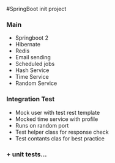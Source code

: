 #SpringBoot init project


### Main
 - Springboot 2
 - Hibernate
 - Redis
 - Email sending
 - Scheduled jobs
 - Hash Service
 - Time Service
 - Random Service
 
 
### Integration Test
 - Mock user with test rest template
 - Mocked time service with profile
 - Runs on random port
 - Test helper class for response check
 - Test contants clas for best practice
 
 
### + unit tests...